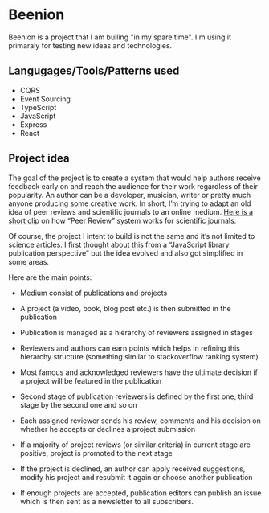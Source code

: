 # Beenion
Beenion is a project that I am builing "in my spare time".
I'm using it primaraly for testing new ideas and technologies.

## Langugages/Tools/Patterns used
- CQRS
- Event Sourcing
- TypeScript
- JavaScript
- Express
- React

## Project idea
The goal of the project is to create a system that would help authors receive feedback early on and reach the audience for their work regardless of their popularity.
An author can be a developer, musician, writer or pretty much anyone producing some creative work.
In short, I’m trying to adapt an old idea of peer reviews and scientific journals to an online medium.
[Here is a short clip](https://www.youtube.com/watch?time_continue=40) on how “Peer Review” system works for scientific journals.

Of course, the project I intent to build is not the same and it’s not limited to science articles.
I first thought about this from a “JavaScript library publication perspective” but the idea evolved and also got simplified in some areas.

Here are the main points:

- Medium consist of publications and projects

- A project (a video, book, blog post etc.) is then submitted in the publication

- Publication is managed as a hierarchy of reviewers assigned in stages

- Reviewers and authors can earn points which helps in refining this hierarchy structure (something similar to stackoverflow ranking system)

- Most famous and acknowledged reviewers have the ultimate decision if a project will be featured in the publication

- Second stage of publication reviewers is defined by the first one, third stage by the second one and so on

- Each assigned reviewer sends his review, comments and his decision on whether he accepts or declines a project submission

- If a majority of project reviews (or similar criteria) in current stage are positive, project is promoted to the next stage

- If the project is declined, an author can apply received suggestions, modify his project and resubmit it again or choose another publication

- If enough projects are accepted, publication editors can publish an issue which is then sent as a newsletter to all subscribers.
